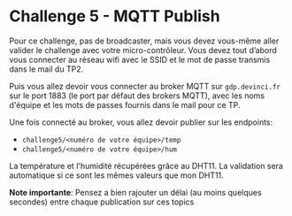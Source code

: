 # Challenge 5 - MQTT Publish

Pour ce challenge, pas de broadcaster, mais vous devez vous-même aller valider le challenge avec votre micro-contrôleur. Vous devez tout d’abord vous connecter au réseau wifi avec le SSID et le mot de passe transmis dans le mail du TP2.

Puis vous allez devoir vous connecter au broker MQTT sur ``gdp.devinci.fr`` sur le port 1883 (le port par défaut des brokers MQTT), avec les noms d'équipe et les mots de passes fournis dans le mail pour ce TP.

Une fois connecté au broker, vous allez devoir publier sur les endpoints: 

- ``challenge5/<numéro de votre équipe>/temp`` 
- ``challenge5/<numéro de votre équipe>/hum``

La température et l'humidité récupérées grâce au DHT11. La validation sera automatique si ce sont les mêmes valeurs que mon DHT11.

**Note importante**: Pensez a bien rajouter un délai (au moins quelques secondes) entre chaque publication sur ces topics
